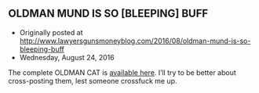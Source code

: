 ## OLDMAN MUND IS SO [BLEEPING] BUFF

 * Originally posted at http://www.lawyersgunsmoneyblog.com/2016/08/oldman-mund-is-so-bleeping-buff
 * Wednesday, August 24, 2016

The complete OLDMAN CAT is [available here](https://www.facebook.com/oldmancat/?fref=nf). I’ll try to be better about cross-posting them, lest someone crossfuck me up.